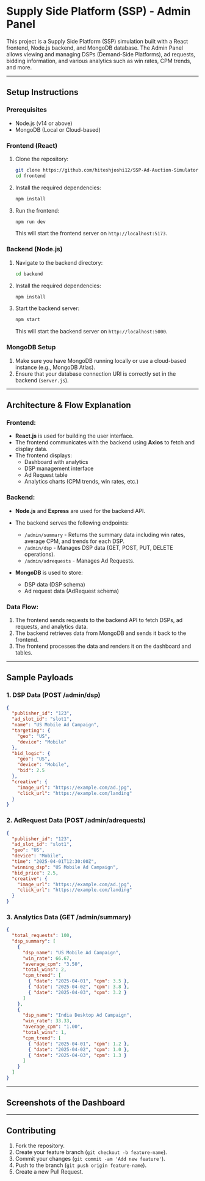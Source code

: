 
# Supply Side Platform (SSP) - Admin Panel

This project is a Supply Side Platform (SSP) simulation built with a React frontend, Node.js backend, and MongoDB database. The Admin Panel allows viewing and managing DSPs (Demand-Side Platforms), ad requests, bidding information, and various analytics such as win rates, CPM trends, and more.

---

## Setup Instructions

### Prerequisites
- Node.js (v14 or above)
- MongoDB (Local or Cloud-based)

### Frontend (React)

1. Clone the repository:
    ```bash
    git clone https://github.com/hiteshjoshi12/SSP-Ad-Auction-Simulator
    cd frontend
    ```

2. Install the required dependencies:
    ```bash
    npm install
    ```

3. Run the frontend:
    ```bash
    npm run dev 
    
    ```
   This will start the frontend server on `http://localhost:5173`.

### Backend (Node.js)

1. Navigate to the backend directory:
    ```bash
    cd backend
    ```

2. Install the required dependencies:
    ```bash
    npm install
    ```

3. Start the backend server:
    ```bash
    npm start
    ```
   This will start the backend server on `http://localhost:5000`.

### MongoDB Setup

1. Make sure you have MongoDB running locally or use a cloud-based instance (e.g., MongoDB Atlas).
2. Ensure that your database connection URI is correctly set in the backend (`server.js`).

---

## Architecture & Flow Explanation

### Frontend:
- **React.js** is used for building the user interface.
- The frontend communicates with the backend using **Axios** to fetch and display data.
- The frontend displays:
  - Dashboard with analytics
  - DSP management interface
  - Ad Request table
  - Analytics charts (CPM trends, win rates, etc.)

### Backend:
- **Node.js** and **Express** are used for the backend API.
- The backend serves the following endpoints:
  - `/admin/summary` - Returns the summary data including win rates, average CPM, and trends for each DSP.
  - `/admin/dsp` - Manages DSP data (GET, POST, PUT, DELETE operations).
  - `/admin/adrequests` - Manages Ad Requests.
  
- **MongoDB** is used to store:
  - DSP data (DSP schema)
  - Ad request data (AdRequest schema)

### Data Flow:
1. The frontend sends requests to the backend API to fetch DSPs, ad requests, and analytics data.
2. The backend retrieves data from MongoDB and sends it back to the frontend.
3. The frontend processes the data and renders it on the dashboard and tables.

---

## Sample Payloads

### **1. DSP Data (POST /admin/dsp)**
```json
{
  "publisher_id": "123",
  "ad_slot_id": "slot1",
  "name": "US Mobile Ad Campaign",
  "targeting": {
    "geo": "US",
    "device": "Mobile"
  },
  "bid_logic": {
    "geo": "US",
    "device": "Mobile",
    "bid": 2.5
  },
  "creative": {
    "image_url": "https://example.com/ad.jpg",
    "click_url": "https://example.com/landing"
  }
}
```

### **2. AdRequest Data (POST /admin/adrequests)**
```json
{
  "publisher_id": "123",
  "ad_slot_id": "slot1",
  "geo": "US",
  "device": "Mobile",
  "time": "2025-04-01T12:30:00Z",
  "winning_dsp": "US Mobile Ad Campaign",
  "bid_price": 2.5,
  "creative": {
    "image_url": "https://example.com/ad.jpg",
    "click_url": "https://example.com/landing"
  }
}
```

### **3. Analytics Data (GET /admin/summary)**
```json
{
  "total_requests": 100,
  "dsp_summary": [
    {
      "dsp_name": "US Mobile Ad Campaign",
      "win_rate": 66.67,
      "average_cpm": "3.50",
      "total_wins": 2,
      "cpm_trend": [
        { "date": "2025-04-01", "cpm": 3.5 },
        { "date": "2025-04-02", "cpm": 3.8 },
        { "date": "2025-04-03", "cpm": 3.2 }
      ]
    },
    {
      "dsp_name": "India Desktop Ad Campaign",
      "win_rate": 33.33,
      "average_cpm": "1.00",
      "total_wins": 1,
      "cpm_trend": [
        { "date": "2025-04-01", "cpm": 1.2 },
        { "date": "2025-04-02", "cpm": 1.0 },
        { "date": "2025-04-03", "cpm": 1.3 }
      ]
    }
  ]
}
```

---

## Screenshots of the Dashboard




---

## Contributing

1. Fork the repository.
2. Create your feature branch (`git checkout -b feature-name`).
3. Commit your changes (`git commit -am 'Add new feature'`).
4. Push to the branch (`git push origin feature-name`).
5. Create a new Pull Request.

